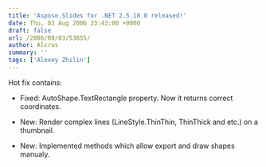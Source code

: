 ```yaml
---
title: 'Aspose.Slides for .NET 2.5.10.0 released!'
date: Thu, 03 Aug 2006 23:43:00 +0000
draft: false
url: /2006/08/03/53855/
author: Alcrus
summary: ''
tags: ['Alexey Zhilin']
---
```


Hot fix contains:  

*   Fixed: AutoShape.TextRectangle property. Now it returns correct coordinates.  
    
*   New: Render complex lines (LineStyle.ThinThin, ThinThick and etc.) on a thumbnail.
*   New: Implemented methods which allow export and draw shapes manualy.







